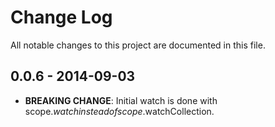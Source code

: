 # Change Log

All notable changes to this project are documented in this file.


## 0.0.6 - 2014-09-03

* __BREAKING CHANGE__: Initial watch is done with scope.$watch instead of
  scope.$watchCollection.
